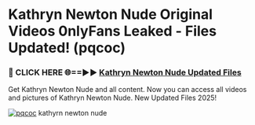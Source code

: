 # Kathryn Newton Nude Original Videos 0nlyFans Leaked - Files Updated! (pqcoc)

<h3>🔴 CLICK HERE 🌐==►► <a href="https://tinyurl.com/4mcuefdz" rel="nofollow">Kathryn Newton Nude Updated Files</a></h3>

Get Kathryn Newton Nude and all content. Now you can access all videos and pictures of Kathryn Newton Nude. New Updated Files 2025!

[![pqcoc](https://i.imgur.com/StAQSOY.gif)](https://tinyurl.com/4mcuefdz)
kathyrn newton nude